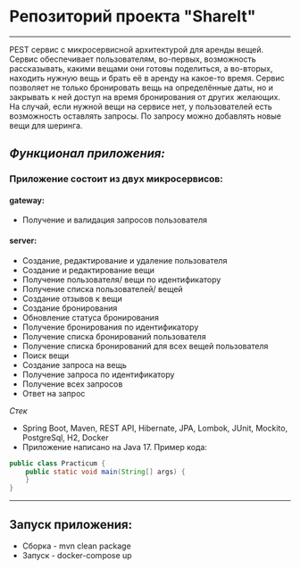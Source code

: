 # Репозиторий проекта "ShareIt"

---
PEST сервис с микросервисной архитектурой для аренды вещей. Сервис обеспечивает пользователям,
во-первых, возможность рассказывать, какими вещами они готовы поделиться,
а во-вторых, находить нужную вещь и брать её в аренду на какое-то время.
Сервис позволяет не только бронировать вещь на определённые даты,
но и закрывать к ней доступ на время бронирования от других желающих.
На случай, если нужной вещи на сервисе нет,
у пользователей есть возможность оставлять запросы.
По запросу можно добавлять новые вещи для шеринга.

## *Функционал приложения:*

### Приложение состоит из двух микросервисов:

#### gateway:
* Получение и валидация запросов пользователя

#### server:
* Создание, редактирование и удаление пользователя
* Создание и редактирование вещи
* Получение пользователя/ вещи по идентификатору
* Получение списка пользователей/ вещей
* Создание отзывов к вещи
* Создание бронирования
* Обновление статуса бронирования
* Получение бронирования по идентификатору
* Получение списка бронирований пользователя
* Получение списка бронирований для всех вещей пользователя
* Поиск вещи
* Создание запроса на вещь
* Получение запроса по идентификатору
* Получение всех запросов
* Ответ на запрос


*Стек*
* Spring Boot, Maven, REST API, Hibernate, JPA, Lombok, JUnit, Mockito, PostgreSql, H2, Docker
* Приложение написано на Java 17. Пример кода:
```java
public class Practicum {
    public static void main(String[] args) {
    }
}
```
---

## Запуск приложения:
* Сборка - mvn clean package
* Запуск - docker-compose up

